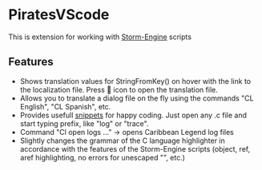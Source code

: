 # PiratesVScode

This is extension for working with [Storm-Engine](https://github.com/storm-devs/storm-engine/) scripts 

## Features

* Shows translation values for StringFromKey() on hover with the link to the localization file. Press 📝 icon to open the translation file.
* Allows you to translate a dialog file on the fly using the commands "CL English", "CL Spanish", etc.
* Provides usefull [snippets](https://github.com/seorgiy/piratesvscode/blob/main/snippets/piratesvscode.json) for happy coding. Just open any .c file and start typing prefix, like "log" or "trace".
* Command "Cl open logs ..." → opens Caribbean Legend log files
* Slightly changes the grammar of the C language highlighter in accordance with the features of the Storm-Engine scripts (object, ref, aref highlighting, no errors for unescaped "\", etc.)